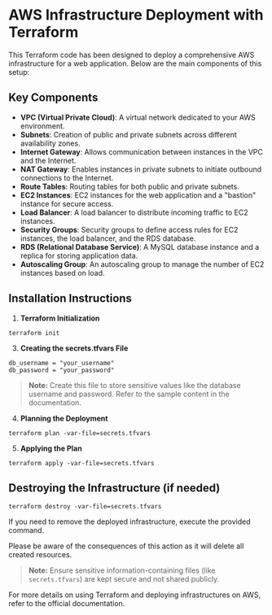 # AWS Infrastructure Deployment with Terraform

This Terraform code has been designed to deploy a comprehensive AWS infrastructure for a web application. Below are the main components of this setup:

## Key Components

- **VPC (Virtual Private Cloud)**: A virtual network dedicated to your AWS environment.
- **Subnets**: Creation of public and private subnets across different availability zones.
- **Internet Gateway**: Allows communication between instances in the VPC and the Internet.
- **NAT Gateway**: Enables instances in private subnets to initiate outbound connections to the Internet.
- **Route Tables**: Routing tables for both public and private subnets.
- **EC2 Instances**: EC2 instances for the web application and a "bastion" instance for secure access.
- **Load Balancer**: A load balancer to distribute incoming traffic to EC2 instances.
- **Security Groups**: Security groups to define access rules for EC2 instances, the load balancer, and the RDS database.
- **RDS (Relational Database Service)**: A MySQL database instance and a replica for storing application data.
- **Autoscaling Group**: An autoscaling group to manage the number of EC2 instances based on load.

## Installation Instructions

1. **Terraform Initialization**
```shell
terraform init
```

3. **Creating the secrets.tfvars File**
```shell
db_username = "your_username"
db_password = "your_password"
```
> **Note:**  Create this file to store sensitive values like the database username and password. Refer to the sample content in the documentation.

4. **Planning the Deployment**
```shell
terraform plan -var-file=secrets.tfvars

```

5. **Applying the Plan**
```shell
terraform apply -var-file=secrets.tfvars

```

## Destroying the Infrastructure (if needed)
```shell
terraform destroy -var-file=secrets.tfvars
```

If you need to remove the deployed infrastructure, execute the provided command.

Please be aware of the consequences of this action as it will delete all created resources.

> **Note:** Ensure sensitive information-containing files (like `secrets.tfvars`) are kept secure and not shared publicly.

For more details on using Terraform and deploying infrastructures on AWS, refer to the official documentation.
